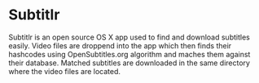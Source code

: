 # Subtitlr

Subtitlr is an open source OS X app used to find and download subtitles easily. Video files are droppend into the app which then finds their hashcodes using OpenSubtitles.org algorithm and maches them against their database. Matched subtitles are downloaded in the same directory where the video files are located.
